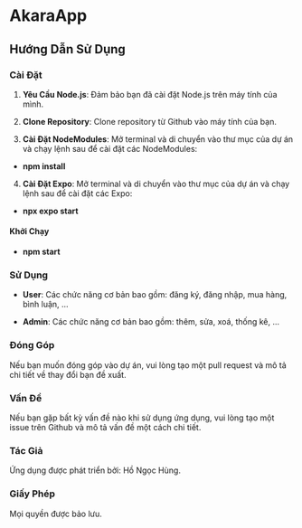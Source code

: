 # AkaraApp

## Hướng Dẫn Sử Dụng

### Cài Đặt
1. **Yêu Cầu Node.js**: Đảm bảo bạn đã cài đặt Node.js trên máy tính của mình.

2. **Clone Repository**: Clone repository từ Github vào máy tính của bạn.
3. **Cài Đặt NodeModules**: Mở terminal và di chuyển vào thư mục của dự án và chạy lệnh sau để cài đặt các NodeModules:
- **npm install**
4. **Cài Đặt Expo**: Mở terminal và di chuyển vào thư mục của dự án và chạy lệnh sau để cài đặt các Expo:
- **npx expo start**
#### Khởi Chạy

- **npm start** 

### Sử Dụng

- **User**: Các chức năng cơ bản bao gồm: đăng ký, đăng nhập, mua hàng, bình luận, ...

- **Admin**: Các chức năng cơ bản bao gồm: thêm, sửa, xoá, thống kê, ...

### Đóng Góp

Nếu bạn muốn đóng góp vào dự án, vui lòng tạo một pull request và mô tả chi tiết về thay đổi bạn đề xuất.

### Vấn Đề

Nếu bạn gặp bất kỳ vấn đề nào khi sử dụng ứng dụng, vui lòng tạo một issue trên Github và mô tả vấn đề một cách chi tiết.

### Tác Giả

Ứng dụng được phát triển bởi: Hồ Ngọc Hùng.

### Giấy Phép

Mọi quyền được bảo lưu.
